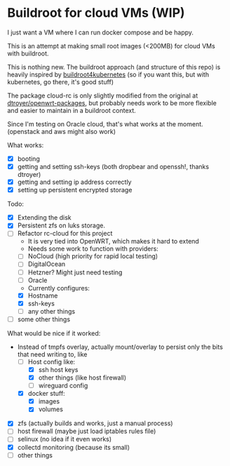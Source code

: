 # Buildroot for cloud VMs (WIP)

I just want a VM where I can run docker compose and be happy.

This is an attempt at making small root images (<200MB) for cloud VMs with buildroot.

This is nothing new. The buildroot approach (and structure of this repo) is heavily inspired by [buildroot4kubernetes](https://github.com/afbjorklund/buildroot4kubernetes/) (so if you want this, but with kubernetes, go there, it's good stuff)

The package cloud-rc is only slightly modified from the original at [dtroyer/openwrt-packages](https://github.com/dtroyer/openwrt-packages), but probably needs work to be more flexible and easier to maintain in a buildroot context.

Since I'm testing on Oracle cloud, that's what works at the moment. (openstack and aws might also work)

What works:

- [X] booting
- [X] getting and setting ssh-keys (both dropbear and openssh!, thanks dtroyer)
- [X] getting and setting ip address correctly
- [X] setting up persistent encrypted storage

Todo:
- [X] Extending the disk
- [x] Persistent zfs on luks storage.
- [ ] Refactor rc-cloud for this project
   - It is very tied into OpenWRT, which makes it hard to extend
   - Needs some work to function with providers:
   - [ ] NoCloud (high priority for rapid local testing)
   - [ ] DigitalOcean
   - [ ] Hetzner? Might just need testing
   - [ ] Oracle
   - Currently configures:
   - [x] Hostname
   - [x] ssh-keys
   - [ ] any other things
- [ ] some other things

What would be nice if it worked:
* Instead of tmpfs overlay, actually mount/overlay to persist only the bits that need writing to, like
	- [ ] Host config like:
	  - [x] ssh host keys
	  - [x] other things (like host firewall)
	  - [ ] wireguard config
	- [x] docker stuff:
	  - [x] images
	  - [x] volumes
- [x] zfs (actually builds and works, just a manual process)
- [ ] host firewall (maybe just load iptables rules file)
- [ ] selinux (no idea if it even works)
- [x] collectd monitoring (because its small)
- [ ] other things

